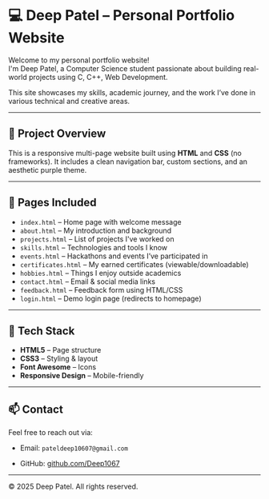 # 💻 Deep Patel – Personal Portfolio Website

Welcome to my personal portfolio website!  
I'm Deep Patel, a Computer Science student passionate about building real-world projects using C, C++, Web Development.

This site showcases my skills, academic journey, and the work I’ve done in various technical and creative areas.

---

## 📌 Project Overview

This is a responsive multi-page website built using **HTML** and **CSS** (no frameworks). It includes a clean navigation bar, custom sections, and an aesthetic purple theme.

---

## 🧩 Pages Included

- `index.html` – Home page with welcome message
- `about.html` – My introduction and background
- `projects.html` – List of projects I've worked on
- `skills.html` – Technologies and tools I know
- `events.html` – Hackathons and events I’ve participated in
- `certificates.html` – My earned certificates (viewable/downloadable)
- `hobbies.html` – Things I enjoy outside academics
- `contact.html` – Email & social media links
- `feedback.html` – Feedback form using HTML/CSS
- `login.html` – Demo login page (redirects to homepage)

---

## 🎨 Tech Stack

- **HTML5** – Page structure
- **CSS3** – Styling & layout
- **Font Awesome** – Icons
- **Responsive Design** – Mobile-friendly

---

## 📫 Contact

Feel free to reach out via:

- Email: `pateldeep10607@gmail.com`

- GitHub: [github.com/Deep1067]((https://github.com/Deep1067))

---

© 2025 Deep Patel. All rights reserved.
